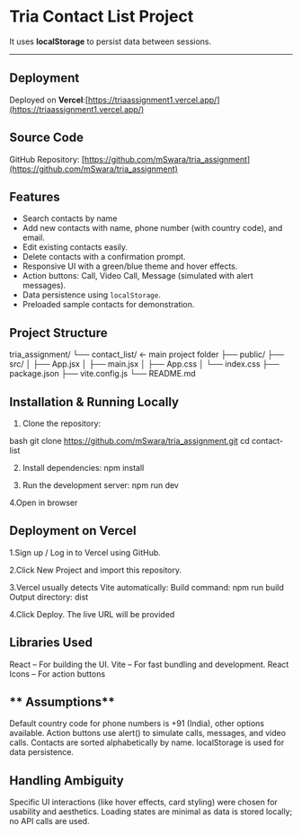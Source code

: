 # Tria Contact List Project
It uses **localStorage** to persist data between sessions.

---

## **Deployment**

Deployed on **Vercel**:[https://triaassignment1.vercel.app/](https://triaassignment1.vercel.app/)


## **Source Code**

GitHub Repository:  [https://github.com/mSwara/tria_assignment](https://github.com/mSwara/tria_assignment)



## **Features**
- Search contacts by name
- Add new contacts with name, phone number (with country code), and email.
- Edit existing contacts easily.
- Delete contacts with a confirmation prompt.
- Responsive UI with a green/blue theme and hover effects.
- Action buttons: Call, Video Call, Message (simulated with alert messages).
- Data persistence using `localStorage`.
- Preloaded sample contacts for demonstration.



## **Project Structure**

tria_assignment/
└── contact_list/       ← main project folder
    ├── public/
    ├── src/
    │   ├── App.jsx
    │   ├── main.jsx
    │   ├── App.css
    │   └── index.css
    ├── package.json
    ├── vite.config.js
    └── README.md

## **Installation & Running Locally**

1. Clone the repository:

bash
git clone https://github.com/mSwara/tria_assignment.git
cd contact-list

2. Install dependencies:
npm install

3. Run the development server:
npm run dev

4.Open in browser


## **Deployment on Vercel**

1.Sign up / Log in to Vercel using GitHub.

2.Click New Project and import this repository.

3.Vercel usually detects Vite automatically:
    Build command: npm run build
    Output directory: dist

4.Click Deploy. The live URL will be provided


## **Libraries Used** 
React – For building the UI.
Vite – For fast bundling and development.
React Icons – For action buttons

## ** Assumptions**
Default country code for phone numbers is +91 (India), other options available.
Action buttons use alert() to simulate calls, messages, and video calls.
Contacts are sorted alphabetically by name.
localStorage is used for data persistence.


## **Handling Ambiguity**
Specific UI interactions (like hover effects, card styling) were chosen for usability and aesthetics.
Loading states are minimal as data is stored locally; no API calls are used.


